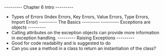 --------- Chapter 6 Intro ---------
- Types of Errors (Index Errors, Key Errors, Value Errors, Type Errors, Import Error)
--------- The Basics ---------
--------- Exceptions are objects ---------
- Calling attributes on the exception objects can provide more information in exception handling.
--------- Raising Exceptions ---------
- Good for code readabilty and is suggested to do
- Can you use a method in a class to return an instantiation of the class?
